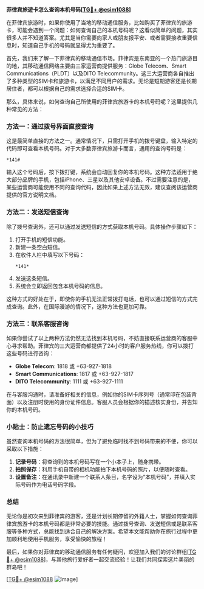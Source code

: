 **菲律宾旅遊卡怎么查询本机号码[[TG💪+ @esim1088](https://t.me/s/esim1088)]**

在菲律宾旅游时，如果你使用了当地的移动通信服务，比如购买了菲律宾的旅游卡，可能会遇到一个问题：如何查询自己的本机号码呢？这看似简单的问题，其实很多人并不知道答案。尤其是当你需要向家人或朋友报平安、或者需要接收重要信息时，知道自己手机的号码就显得尤为重要了。

首先，我们来了解一下菲律宾的移动通信市场。菲律宾是东南亚的一个热门旅游目的地，其移动通信网络主要由三家运营商提供服务：Globe Telecom、Smart Communications（PLDT）以及DITO Telecommunity。这三大运营商各自推出了多种类型的SIM卡和旅游卡，以满足不同用户的需求。无论是短期游客还是长期居住者，都可以根据自己的需求选择合适的SIM卡。

那么，具体来说，如何查询自己所使用的菲律宾旅游卡的本机号码呢？这里提供几种常见的方法：

### 方法一：通过拨号界面直接查询

这是最简单直接的方法之一。通常情况下，只需打开手机的拨号键盘，输入特定的代码即可查看本机号码。对于大多数菲律宾旅游卡而言，通用的查询号码是：

```
*141#
```

输入这个号码后，按下拨打键，系统会自动回复你的本机号码。这种方法适用于绝大部分品牌的手机，包括iPhone、三星以及其他安卓设备。不过需要注意的是，某些运营商可能使用不同的查询代码，因此如果上述方法无效，建议查阅该运营商提供的官方说明文档。

### 方法二：发送短信查询

除了拨号查询外，还可以通过发送短信的方式获取本机号码。具体操作步骤如下：

1. 打开手机的短信功能。
2. 新建一条空白短信。
3. 在收件人栏中填写以下号码：
   ```
   *141*
   ```
4. 发送这条短信。
5. 系统会立即返回包含本机号码的信息。

这种方式的好处在于，即使你的手机无法正常拨打电话，也可以通过短信的方式完成查询。此外，在国际漫游的情况下，这种方法也更加可靠。

### 方法三：联系客服咨询

如果你尝试了以上两种方法仍然无法找到本机号码，不妨直接联系运营商的客服中心寻求帮助。菲律宾的三大运营商都提供了24小时的客户服务热线，你可以拨打这些号码进行咨询：

- **Globe Telecom**: 1818 或 +63-927-1818
- **Smart Communications**: 1817 或 +63-927-1817
- **DITO Telecommunity**: 1111 或 +63-927-1111

在与客服沟通时，请准备好相关的信息，例如你的SIM卡序列号（通常印在包装背面）以及注册时使用的身份证件信息。客服人员会根据你的描述核实身份，并告知你的本机号码。

### 小贴士：防止遗忘号码的小技巧

虽然查询本机号码的方法很简单，但为了避免临时找不到号码带来的不便，你可以采取以下措施：

1. **记录号码**：将查询到的本机号码写在一个小本子上，随身携带。
2. **拍照保存**：利用手机自带的相机功能拍下本机号码的照片，以便随时查看。
3. **设置备注**：在通讯录中新建一个联系人条目，名字设为“本机号码”，并填入实际号码作为电话号码字段。

### 总结

无论你是初次来到菲律宾的游客，还是计划长期停留的外籍人士，掌握如何查询菲律宾旅游卡的本机号码都是非常必要的技能。通过拨号查询、发送短信或是联系客服等多种方式，总能找到适合自己的解决方案。希望本文能帮助你在旅行过程中更加顺利地使用手机服务，享受愉快的旅程！

最后，如果你对菲律宾的移动通信服务有任何疑问，欢迎加入我们的讨论群组[[TG💪+ @esim1088](https://t.me/s/esim1088)]，与其他旅行爱好者一起交流经验！让我们共同探索这片美丽的群岛吧！

[[TG💪+ @esim1088](https://t.me/s/esim1088) ![Image](https://i.postimg.cc/4NQfJmqS/Snipaste-2025-05-13-00-14-12.png)]
